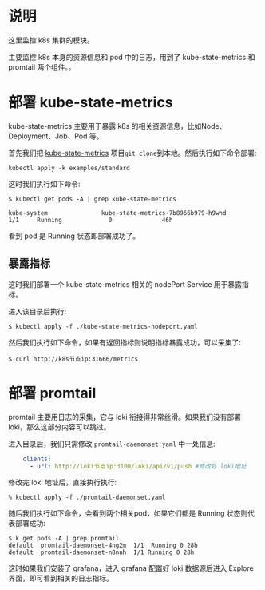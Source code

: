 # 说明
这里监控 k8s 集群的模块。

主要监控 k8s 本身的资源信息和 pod 中的日志，用到了 kube-state-metrics 和 promtail 两个组件。。

# 部署 kube-state-metrics
kube-state-metrics 主要用于暴露 k8s 的相关资源信息，比如Node、Deployment、Job、Pod 等。

首先我们把  [kube-state-metrics](https://github.com/kubernetes/kube-state-metrics) 项目`git clone`到本地。然后执行如下命令部署:
```shell
kubectl apply -k examples/standard
```
这时我们执行如下命令:
```shell
$ kubectl get pods -A | grep kube-state-metrics

kube-system               kube-state-metrics-7b8966b979-h9whd                               1/1     Running             0              46h
```

看到 pod 是 Running 状态即部署成功了。

## 暴露指标
这时我们部署一个 kube-state-metrics 相关的 nodePort Service 用于暴露指标。

进入该目录后执行:
```shell
$ kubectl apply -f ./kube-state-metrics-nodeport.yaml
```

然后我们执行如下命令，如果有返回指标则说明指标暴露成功，可以采集了:
```shell
$ curl http://k8s节点ip:31666/metrics
```

# 部署 promtail
promtail 主要用日志的采集，它与 loki 衔接得非常丝滑。如果我们没有部署 loki，那么这部分内容可以跳过。

进入目录后，我们只需修改 `promtail-daemonset.yaml` 中一处信息:
```yaml
    clients:
      - url: http://loki节点ip:3100/loki/api/v1/push #修改处 loki地址
```
修改完 loki 地址后，直接执行执行:
```shell
% kubectl apply -f ./promtail-daemonset.yaml
```

随后我们执行如下命令，会看到两个相关pod，如果它们都是 Running 状态则代表部署成功:
```shell
$ k get pods -A | grep promtail
default  promtail-daemonset-4ng2m  1/1  Running 0 28h
default  promtail-daemonset-n8nnh  1/1 Running 0 28h
```

这时如果我们安装了 grafana，进入 grafana 配置好 loki 数据源后进入 Explore 界面，即可看到相关的日志指标。